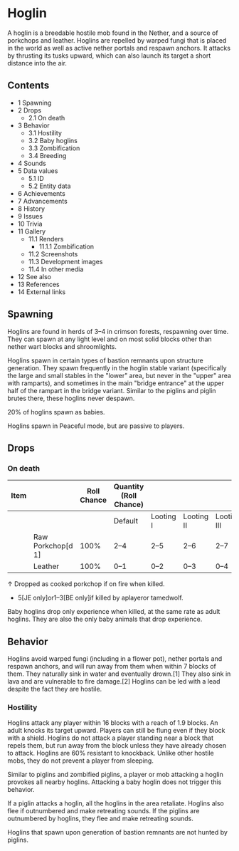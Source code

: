 # Hoglin
A hoglin is a breedable hostile mob found in the Nether, and a source of porkchops and leather. Hoglins are repelled by warped fungi that is placed in the world as well as active nether portals and respawn anchors. It attacks by thrusting its tusks upward, which can also launch its target a short distance into the air.

## Contents
- 1 Spawning
- 2 Drops
	- 2.1 On death
- 3 Behavior
	- 3.1 Hostility
	- 3.2 Baby hoglins
	- 3.3 Zombification
	- 3.4 Breeding
- 4 Sounds
- 5 Data values
	- 5.1 ID
	- 5.2 Entity data
- 6 Achievements
- 7 Advancements
- 8 History
- 9 Issues
- 10 Trivia
- 11 Gallery
	- 11.1 Renders
		- 11.1.1 Zombification
	- 11.2 Screenshots
	- 11.3 Development images
	- 11.4 In other media
- 12 See also
- 13 References
- 14 External links

## Spawning
Hoglins are found in herds of 3–4 in crimson forests, respawning over time. They can spawn at any light level and on most solid blocks other than nether wart blocks and shroomlights. 

Hoglins spawn in certain types of bastion remnants upon structure generation. They spawn frequently in the hoglin stable variant (specifically the large and small stables in the "lower" area, but never in the "upper" area with ramparts), and sometimes in the main "bridge entrance" at the upper half of the rampart in the bridge variant. Similar to the piglins and piglin brutes there, these hoglins never despawn.

20% of hoglins spawn as babies.

Hoglins spawn in Peaceful mode, but are passive to players.

## Drops
### On death
| Item |                   | Roll Chance | Quantity (Roll Chance) |           |            |             |
|------|-------------------|-------------|------------------------|-----------|------------|-------------|
|      |                   |             | Default                | Looting I | Looting II | Looting III |
|      | Raw Porkchop[d 1] | 100%        | 2–4                    | 2–5       | 2–6        | 2–7         |
|      | Leather           | 100%        | 0–1                    | 0–2       | 0–3        | 0–4         |


↑ Dropped as cooked porkchop if on fire when killed.


- 5‌[JE  only]or1–3‌[BE  only]if killed by aplayeror tamedwolf.

Baby hoglins drop only experience when killed, at the same rate as adult hoglins. They are also the only baby animals that drop experience.

## Behavior
Hoglins avoid warped fungi (including in a flower pot), nether portals and respawn anchors, and will run away from them when within 7 blocks of them. They naturally sink in water and eventually drown.[1] They also sink in lava and are vulnerable to fire damage.[2] Hoglins can be led with a lead despite the fact they are hostile.

### Hostility
Hoglins attack any player within 16 blocks with a reach of 1.9 blocks. An adult knocks its target upward. Players can still be flung even if they block with a shield. Hoglins do not attack a player standing near a block that repels them, but run away from the block unless they have already chosen to attack. Hoglins are 60% resistant to knockback. Unlike other hostile mobs, they do not prevent a player from sleeping.

Similar to piglins and zombified piglins, a player or mob attacking a hoglin provokes all nearby hoglins. Attacking a baby hoglin does not trigger this behavior.

If a piglin attacks a hoglin, all the hoglins in the area retaliate. Hoglins also flee if outnumbered and make retreating sounds. If the piglins are outnumbered by hoglins, they flee and make retreating sounds.

Hoglins that spawn upon generation of bastion remnants are not hunted by piglins.

